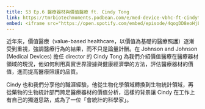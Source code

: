 ```yaml
---
title: S3 Ep.6 醫療器材與價值醫療 ft. Cindy Tong
link: https://tmrbiotechmoments.podbean.com/e/med-device-vbhc-ft-cindytong/
embed: <iframe src="https://open.spotify.com/embed/episode/4qogDD8eoHjLU7YqAmlMaj" width="100%" height="232" frameborder="0" allowtransparency="true" allow="encrypted-media"></iframe>
---
```


近年來，價值醫療（value-based healthcare，以價值為基礎的醫療照護）逐漸受到重視，強調醫療行為的結果，而不只是論量計酬。在 Johnson and Johnson (Medical Devices) 擔任 director 的 Cindy Tong 為我們介紹價值醫療在醫療器材領域的現況，他如何利用真實世界證據與健康經濟學的方法，評估醫療器材的價值，進而提高醫療照護的品質。

Cindy 也和我們分享他的職涯經驗，他從生物化學領域轉換到生物統計領域，再從藥物的生物統計部門跨足醫療器材的價值分析，這樣的背景讓 Cindy 在工作上有自己的獨道思路，成為了一位「會統計的科學家」。
